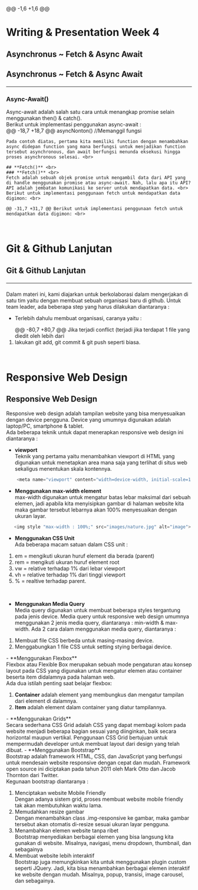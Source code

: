 @@ -1,6 +1,6 @@
# **Writing & Presentation Week 4**

## **Asynchronus ~ Fetch & Async Await** <br>
## **Asynchronus ~ Fetch & Async Await** <hr>
### **Async-Await()**<br>
  Async-await adalah salah satu cara untuk menangkap promise selain menggunakan then() & catch(). <br>
  Berikut untuk implementasi penggunakan async-await : <br>
@@ -18,7 +18,7 @@ asyncNonton() //Memanggil fungsi
```
Pada contoh diatas, pertama kita memiliki function dengan menambahkan async didepan function yang mana berfungsi untuk menjadikan function tersebut asynchronous, dan await berfungsi menunda eksekusi hingga proses asynchronous selesai. <br>

## **Fetch()** <br>
### **Fetch()** <br>
Fetch adalah sebuah objek promise untuk mengambil data dari API yang di handle menggunakan promise atau async-await. Nah, lalu apa itu API? API adalah jembatan komunikasi ke server untuk mendapatkan data. <br>
Berikut untuk implementasi penggunaan fetch untuk mendapatkan data digimon: <br>

@@ -31,7 +31,7 @@ Berikut untuk implementasi penggunaan fetch untuk mendapatkan data digimon: <br>
```
<br>

# **Git & Github Lanjutan**
## **Git & Github Lanjutan**<hr>
Dalam materi ini, kami diajarkan untuk berkolaborasi dalam mengerjakan di satu tim yaitu dengan membuat sebuah organisasi baru di github. Untuk team leader, ada beberapa step yang harus dilakukan diantaranya : <br>
- Terlebih dahulu membuat organisasi, caranya yaitu : <br>
<ol>
@@ -80,7 +80,7 @@ Jika terjadi conflict (terjadi jika terdapat 1 file yang diedit oleh lebih dari
<li>lakukan git add, git commit & git push seperti biasa.</li>
</ol> <br>

# **Responsive Web Design**
## **Responsive Web Design**<hrgit>
Responsive web design adalah tampilan website yang bisa menyesuaikan dengan device pengguna. Device yang umumnya digunakan adalah laptop/PC, smartphone & tablet. <br>
Ada beberapa teknik untuk dapat menerapkan responsive web design ini diantaranya : <br>
- <B>viewport</B> <br>
Teknik yang pertama yaitu menambahkan viewport di HTML yang digunakan untuk  menetapkan area mana saja yang terlihat di situs web sekaligus menentukan skala kontennya.
```javascript
    <meta name="viewport" content="width=device-width, initial-scale=1.0">
```
- **Menggunakan max-width element** <br>
 max-width digunakan untuk mengatur batas lebar maksimal dari sebuah elemen, jadi apabila kita menyisipkan gambar di halaman website kita maka gambar tersebut lebarnya akan 100% menyesuaikan dengan ukuran layar.
 ```javascript
    <img style "max-width : 100%;" src="images/nature.jpg" alt="image">
```
 - **Menggunakan CSS Unit** <br>
 Ada beberapa macam satuan dalam CSS unit : <br>
 <ol>
<li>em = mengikuti ukuran huruf element dia berada (parent)</li>
<li>rem = mengikuti ukuran huruf element root</li>
<li>vw = relative terhadap 1% dari lebar viewport</li>
<li>vh = relative terhadap 1% dari tinggi viewport</li>
<li>% = realtive terhadap parent.</li>
 </ol> <br>
 
 - **Menggunakan Media Query** <br>
 Media query digunakan untuk membuat beberapa styles tergantung pada jenis device. Media query untuk responsive web design umumnya menggunakan 2 jenis media query, diantaranya : min-width & max-width. 
 Ada 2 cara dalam menggunakan media query, diantaranya : <br>
 <ol>
<li>Membuat file CSS berbeda untuk masing-masing device.</li>
<li>Menggabungkan 1 file CSS untuk setting stying berbagai device.</li>
 </ol>
 - **Menggunakan Flexbox** <br>
 Flexbox atau Flexible Box merupakan sebuah mode pengaturan atau konsep layout pada CSS yang digunakan untuk mengatur elemen atau container beserta item didalamnya pada halaman web. <br>
 Ada dua istilah penting saat belajar flexbox:
 <ol>
 <li><B>Container</B> adalah element yang membungkus dan mengatur tampilan dari element di dalamnya.</li>
 <li><B>Item</B> adalah element dalam container yang diatur tampilannya.</li>
 </ol>
 - **Menggunakan Grids** <br>
 Secara sederhana CSS Grid adalah CSS yang dapat membagi kolom pada website menjadi beberapa bagian sesuai yang diinginkan, baik secara horizontal maupun vertikal. Penggunaan CSS Grid bertujuan untuk mempermudah developer untuk membuat layout dari design yang telah dibuat.
 - **Menggunakan Bootstrap** <br>
 Bootstrap adalah framework HTML, CSS, dan JavaScript yang berfungsi untuk mendesain website responsive dengan cepat dan mudah. Framework open source ini diciptakan pada tahun 2011 oleh Mark Otto dan Jacob Thornton dari Twitter.<br>
 Kegunaan bootstrap diantaranya : <br>
 <ol>
<li>Menciptakan website Mobile Friendly</li>
Dengan adanya sistem grid, proses membuat website mobile friendly tak akan membutuhkan waktu lama.
<li>Memudahkan resize gambar</li>
Dengan menambahkan class .img-responsive ke gambar, maka gambar tersebut akan otomatis di-resize sesuai ukuran layar pengguna.
<li>Menambahkan elemen website tanpa ribet</li>
Bootstrap menyediakan berbagai elemen yang bisa langsung kita gunakan di website. Misalnya, navigasi, menu dropdown, thumbnail, dan sebagainya
<li>Membuat website lebih interaktif</li>
Bootstrap juga memungkinkan kita untuk menggunakan plugin custom seperti JQuery. Jadi, kita bisa menambahkan berbagai elemen interaktif ke website dengan mudah. Misalnya, popup, transisi, image carousel, dan sebagainya.
 </ol>
